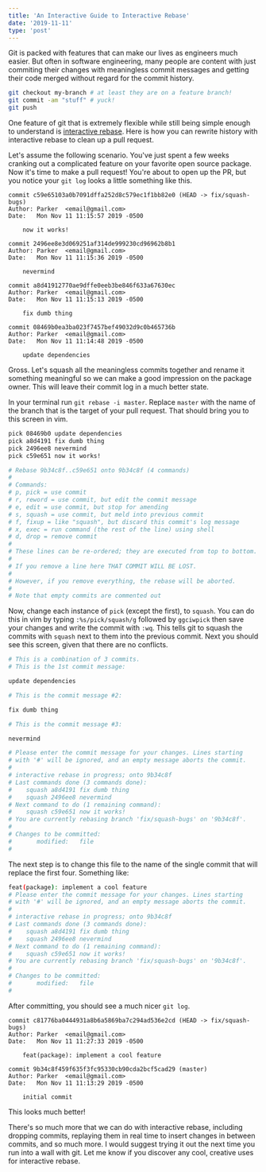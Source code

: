 ```yaml
---
title: 'An Interactive Guide to Interactive Rebase'
date: '2019-11-11'
type: 'post'
---
```


Git is packed with features that can make our lives as engineers much easier. But often in software engineering, many people are content with just commiting their changes with meaningless commit messages and getting their code merged without regard for the commit history.

```bash
git checkout my-branch # at least they are on a feature branch!
git commit -am "stuff" # yuck!
git push
```

One feature of git that is extremely flexible while still being simple enough to understand is [interactive rebase](https://git-scm.com/book/en/v2/Git-Tools-Rewriting-History). Here is how you can rewrite history with interactive rebase to clean up a pull request.

Let's assume the following scenario. You've just spent a few weeks cranking out a complicated feature on your favorite open source package. Now it's time to make a pull request! You're about to open up the PR, but you notice your `git log` looks a little something like this.

```
commit c59e65103a0b7091dffa252d8c579ec1f1bb82e0 (HEAD -> fix/squash-bugs)
Author: Parker  <email@gmail.com>
Date:   Mon Nov 11 11:15:57 2019 -0500

    now it works!

commit 2496ee8e3d069251af314de999230cd96962b8b1
Author: Parker  <email@gmail.com>
Date:   Mon Nov 11 11:15:36 2019 -0500

    nevermind

commit a8d41912770ae9dffe0eeb3be846f633a67630ec
Author: Parker  <email@gmail.com>
Date:   Mon Nov 11 11:15:13 2019 -0500

    fix dumb thing

commit 08469b0ea3ba023f7457bef49032d9c0b465736b
Author: Parker  <email@gmail.com>
Date:   Mon Nov 11 11:14:48 2019 -0500

    update dependencies
```

Gross. Let's squash all the meaningless commits together and rename it something meaningful so we can make a good impression on the package owner. This will leave their commit log in a much better state.

In your terminal run `git rebase -i master`. Replace `master` with the name of the branch that is the target of your pull request. That should bring you to this screen in vim.

```bash
pick 08469b0 update dependencies
pick a8d4191 fix dumb thing
pick 2496ee8 nevermind
pick c59e651 now it works!

# Rebase 9b34c8f..c59e651 onto 9b34c8f (4 commands)
#
# Commands:
# p, pick = use commit
# r, reword = use commit, but edit the commit message
# e, edit = use commit, but stop for amending
# s, squash = use commit, but meld into previous commit
# f, fixup = like "squash", but discard this commit's log message
# x, exec = run command (the rest of the line) using shell
# d, drop = remove commit
#
# These lines can be re-ordered; they are executed from top to bottom.
#
# If you remove a line here THAT COMMIT WILL BE LOST.
#
# However, if you remove everything, the rebase will be aborted.
#
# Note that empty commits are commented out
```

Now, change each instance of `pick` (except the first), to `squash`. You can do this in vim by typing `:%s/pick/squash/g` followed by `ggciwpick` then save your changes and write the commit with `:wq`. This tells git to squash the commits with `squash` next to them into the previous commit. Next you should see this screen, given that there are no conflicts.

```bash
# This is a combination of 3 commits.
# This is the 1st commit message:

update dependencies

# This is the commit message #2:

fix dumb thing

# This is the commit message #3:

nevermind

# Please enter the commit message for your changes. Lines starting
# with '#' will be ignored, and an empty message aborts the commit.
#
# interactive rebase in progress; onto 9b34c8f
# Last commands done (3 commands done):
#    squash a8d4191 fix dumb thing
#    squash 2496ee8 nevermind
# Next command to do (1 remaining command):
#    squash c59e651 now it works!
# You are currently rebasing branch 'fix/squash-bugs' on '9b34c8f'.
#
# Changes to be committed:
#       modified:   file
#
```

The next step is to change this file to the name of the single commit that will replace the first four. Something like:

```bash
feat(package): implement a cool feature
# Please enter the commit message for your changes. Lines starting
# with '#' will be ignored, and an empty message aborts the commit.
#
# interactive rebase in progress; onto 9b34c8f
# Last commands done (3 commands done):
#    squash a8d4191 fix dumb thing
#    squash 2496ee8 nevermind
# Next command to do (1 remaining command):
#    squash c59e651 now it works!
# You are currently rebasing branch 'fix/squash-bugs' on '9b34c8f'.
#
# Changes to be committed:
#       modified:   file
#
```

After committing, you should see a much nicer `git log`.

```
commit c81776ba0444931a8b6a5869ba7c294ad536e2cd (HEAD -> fix/squash-bugs)
Author: Parker  <email@gmail.com>
Date:   Mon Nov 11 11:27:33 2019 -0500

    feat(package): implement a cool feature

commit 9b34c8f459f635f3fc95330cb90cda2bcf5cad29 (master)
Author: Parker  <email@gmail.com>
Date:   Mon Nov 11 11:13:29 2019 -0500

    initial commit
```

This looks much better!

There's so much more that we can do with interactive rebase, including dropping commits, replaying them in real time to insert changes in between commits, and so much more. I would suggest trying it out the next time you run into a wall with git. Let me know if you discover any cool, creative uses for interactive rebase.
